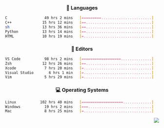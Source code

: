 <!--
<p align="center">
  <img height="50" src="https://cdn.simpleicons.org/c/81c8be" title="clang" alt="clang">
  <img height="50" src="https://cdn.simpleicons.org/c++/81c8be" title="cpp" alt="cpp">
  <img height="50" src="https://cdn.simpleicons.org/arm/81c8be" title="arm" alt="arm">
  <img height="50" src="https://cdn.simpleicons.org/stmicroelectronics/81c8be" title="stmicroelectronics" alt="stmicroelectronics">
  <img height="50" src="https://cdn.simpleicons.org/raspberrypi/81c8be" title="raspberrypi" alt="raspberrypi">
  <img height="50" src="https://cdn.simpleicons.org/cmake/81c8be" title="cmake" alt="cmake">
  <img height="50" src="https://cdn.simpleicons.org/gnubash/81c8be" title="gnubash" alt="gnubash">
</p>
-->

<!--START_SECTION:wakatime_gen-->
<div align="center">

### :hammer: Languages

```sh
C                 49 hrs 2 mins   [=========.......................]    37.68%
C++              15 hrs 12 mins   [==..............................]    11.69%
sh               13 hrs 36 mins   [==..............................]    10.46%
Python           13 hrs 14 mins   [==..............................]    10.18%
HTML             10 hrs 19 mins   [=...............................]     7.93%
```

</div>

<div align="center">

### :floppy_disk: Editors

```sh
VS Code           98 hrs 2 mins   [==================..............]    75.34%
Zsh              12 hrs 26 mins   [==..............................]     9.56%
Xcode             7 hrs 20 mins   [=...............................]     5.64%
Visual Studio       6 hrs 1 min   [=...............................]     4.62%
Vim               5 hrs 29 mins   [=...............................]     4.22%
```

</div>

<div align="center">

### :computer: Operating Systems

```sh
Linux           102 hrs 40 mins   [===================.............]    78.90%
Windows           19 hrs 2 mins   [===.............................]    14.63%
Mac               8 hrs 25 mins   [=...............................]     6.47%
```

</div>


<!--END_SECTION:wakatime_gen-->

<div align="right">

[![](https://komarev.com/ghpvc/?username=luswdev&color=283044&style=for-the-badge&label=visiters)](https://github.com/luswdev)

</div>
